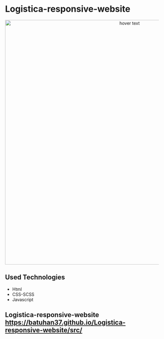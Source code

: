 # Logistica-responsive-website



<p align="center">
  <a href="https://batuhan37.github.io/Logistica-responsive-website/src/">
  <img src="https://r.resimlink.com/DuW7Zx.jpg" width="800px" title="hover text">
  </a>
</p>

## Used Technologies

* Html
* CSS-SCSS
* Javascript

##  Logistica-responsive-website https://batuhan37.github.io/Logistica-responsive-website/src/
